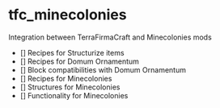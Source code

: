 # tfc_minecolonies

Integration between TerraFirmaCraft and Minecolonies mods

 - [] Recipes for Structurize items
 - [] Recipes for Domum Ornamentum
 - [] Block compatibilities with Domum Ornamentum
 - [] Recipes for Minecolonies
 - [] Structures for Minecolonies
 - [] Functionality for Minecolonies

